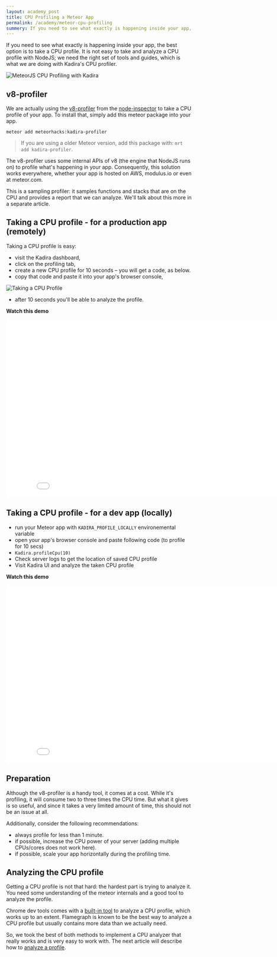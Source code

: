 ```yaml
---
layout: academy_post
title: CPU Profiling a Meteor App
permalink: /academy/meteor-cpu-profiling
summery: If you need to see what exactly is happening inside your app, the best option is to take a CPU profile. It is not easy to take and analyze a CPU profile with NodeJS; we need the right set of tools and guides, which is what we are doing with Kadira's CPU profiler.
---
```


If you need to see what exactly is happening inside your app, the best option is to take a CPU profile. It is not easy to take and analyze a CPU profile with NodeJS; we need the right set of tools and guides, which is what we are doing with Kadira's CPU profiler.

![MeteorJS CPU Profiling with Kadira](https://cldup.com/9e2Zti7psL.png)

## v8-profiler

We are actually using the [v8-profiler](https://github.com/node-inspector/v8-profiler) from the [node-inspector](https://github.com/node-inspector/node-inspector) to take a CPU profile of your app. To install that, simply add this meteor package into your app.

~~~shell
meteor add meteorhacks:kadira-profiler
~~~

> If you are using a older Meteor version, add this package with: `mrt add kadira-profiler`.

The v8-profiler uses some internal APIs of v8 (the engine that NodeJS runs on) to profile what's happening in your app. Consequently, this solution works everywhere, whether your app is hosted on AWS, modulus.io or even at meteor.com.

This is a sampling profiler: it samples functions and stacks that are on the CPU and provides a report that we can analyze. We'll talk about this more in a separate article.

## Taking a CPU profile - for a production app (remotely)

Taking a CPU profile is easy: 

* visit the Kadira dashboard,
* click on the profiling tab,
* create a new CPU profile for 10 seconds – you will get a code, as below.
* copy that code and paste it into your app's browser console,

![Taking a CPU Profile](https://cldup.com/nnGuMDeNVr.png)

* after 10 seconds you'll be able to analyze the profile.

**Watch this demo**

<iframe width="853" height="480" src="//www.youtube.com/embed/IqNiVEbA5CI" frameborder="0" allowfullscreen="1">
</iframe>

## Taking a CPU profile - for a dev app (locally)

* run your Meteor app with `KADIRA_PROFILE_LOCALLY` environemental variable
* open your app's browser console and paste following code (to profile for 10 secs)
* `Kadira.profileCpu(10)`
* Check server logs to get the location of saved CPU profile
* Visit Kadira UI and analyze the taken CPU profile

**Watch this demo**

<iframe width="853" height="480" src="//www.youtube.com/embed/NpsVcGFeUNc" frameborder="0" allowfullscreen="1">
</iframe>

## Preparation 

Although the v8-profiler is a handy tool, it comes at a cost. While it's profiling, it will consume two to three times the CPU time. But what it gives is so useful, and since it takes a very limited amount of time, this should not be an issue at all.

Additionally, consider the following recommendations:

* always profile for less than 1 minute.
* if possible, increase the CPU power of your server (adding multiple CPUs/cores does not work here).
* if possible, scale your app horizontally during the profiling time.

## Analyzing the CPU profile

Getting a CPU profile is not that hard: the hardest part is trying to analyze it. You need some understanding of the meteor internals and a good tool to analyze the profile.

Chrome dev tools comes with a [built-in tool](https://developer.chrome.com/devtools/docs/cpu-profiling) to analyze a CPU profile, which works up to an extent. Flamegraph is known to be the best way to analyze a CPU profile but usually contains more data than we actually need.

So, we took the best of both methods to implement a CPU analyzer that really works and is very easy to work with. The next article will describe how to [analyze a profile](/academy/analyze-meteor-cpu-profile).
